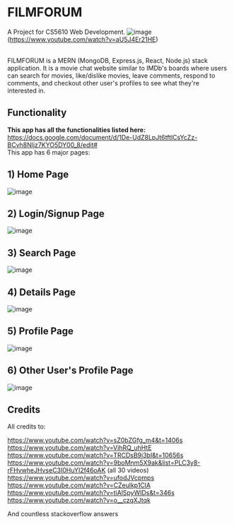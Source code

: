 # FILMFORUM
A Project for CS5610 Web Development.
![image](https://user-images.githubusercontent.com/45181211/146998889-dccb3081-a46d-4b06-8dfd-c51f83b3b5ee.png)(https://www.youtube.com/watch?v=aU5J4Er21HE)


<br>
FILMFORUM is a MERN (MongoDB, Express.js, React, Node.js) stack application. It is a movie chat website similar to IMDb's boards where users can search for movies, like/dislike movies, leave comments, respond to comments, and checkout other user's profiles to see what they're interested in.

## Functionality
**This app has all the functionalities listed here:** https://docs.google.com/document/d/1De-UdZ8LpJt6tftlCsYcZz-BCyh8Nljz7KYO5DY00_8/edit#
<br>
This app has 6 major pages:
<br>
## 1) Home Page 
![image](https://user-images.githubusercontent.com/45181211/146998088-54e4c1c8-f31d-47af-be11-5f5fb82c1332.png)

## 2) Login/Signup Page
![image](https://user-images.githubusercontent.com/45181211/146998222-79df0e9c-b456-4560-adf5-b0d9515e3795.png)

## 3) Search Page
![image](https://user-images.githubusercontent.com/45181211/146998266-410d9ce5-13c8-4f64-aa86-8c7e72049403.png)

## 4) Details Page
![image](https://user-images.githubusercontent.com/45181211/146998356-502b27c7-6919-4a9e-bc5c-968855f08e63.png)

## 5) Profile Page
![image](https://user-images.githubusercontent.com/45181211/146998395-96c0b7d1-364a-43ed-81b1-efd463b2607c.png)

## 6) Other User's Profile Page
![image](https://user-images.githubusercontent.com/45181211/146998484-6c134cd2-45a0-4cbc-83be-97064a0d6875.png)
 



## Credits
All credits to:

https://www.youtube.com/watch?v=sZ0bZGfg_m4&t=1406s
https://www.youtube.com/watch?v=VihRQ_uhHtE
https://www.youtube.com/watch?v=TRCDsB9i3bI&t=10656s
https://www.youtube.com/watch?v=9boMnm5X9ak&list=PLC3y8-rFHvwheJHvseC3I0HuYI2f46oAK
(all 30 videos)
https://www.youtube.com/watch?v=ufodJVcpmps
https://www.youtube.com/watch?v=CZeulkp1ClA
https://www.youtube.com/watch?v=tiAlSpyWIDs&t=346s
https://www.youtube.com/watch?v=o__czqXJtqk

And countless stackoverflow answers
